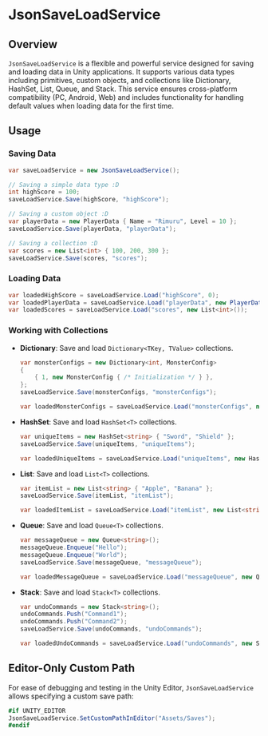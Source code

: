 # JsonSaveLoadService

## Overview
`JsonSaveLoadService` is a flexible and powerful service designed for saving and loading data in Unity applications. It supports various data types including primitives, custom objects, and collections like Dictionary, HashSet, List, Queue, and Stack. This service ensures cross-platform compatibility (PC, Android, Web) and includes functionality for handling default values when loading data for the first time.

## Usage

### Saving Data
```csharp
var saveLoadService = new JsonSaveLoadService();

// Saving a simple data type :D
int highScore = 100;
saveLoadService.Save(highScore, "highScore");

// Saving a custom object :D
var playerData = new PlayerData { Name = "Rimuru", Level = 10 };
saveLoadService.Save(playerData, "playerData");

// Saving a collection :D
var scores = new List<int> { 100, 200, 300 };
saveLoadService.Save(scores, "scores");
```

### Loading Data
```csharp
var loadedHighScore = saveLoadService.Load("highScore", 0);
var loadedPlayerData = saveLoadService.Load("playerData", new PlayerData());
var loadedScores = saveLoadService.Load("scores", new List<int>());
```

### Working with Collections
- **Dictionary**: Save and load `Dictionary<TKey, TValue>` collections.
    ```csharp
    var monsterConfigs = new Dictionary<int, MonsterConfig>
    {
        { 1, new MonsterConfig { /* Initialization */ } },
    };
    saveLoadService.Save(monsterConfigs, "monsterConfigs");

    var loadedMonsterConfigs = saveLoadService.Load("monsterConfigs", new Dictionary<int, MonsterConfig>());
    ```

- **HashSet**: Save and load `HashSet<T>` collections.
    ```csharp
    var uniqueItems = new HashSet<string> { "Sword", "Shield" };
    saveLoadService.Save(uniqueItems, "uniqueItems");

    var loadedUniqueItems = saveLoadService.Load("uniqueItems", new HashSet<string>());
    ```

- **List**: Save and load `List<T>` collections.
    ```csharp
    var itemList = new List<string> { "Apple", "Banana" };
    saveLoadService.Save(itemList, "itemList");

    var loadedItemList = saveLoadService.Load("itemList", new List<string>());
    ```

- **Queue**: Save and load `Queue<T>` collections.
    ```csharp
    var messageQueue = new Queue<string>();
    messageQueue.Enqueue("Hello");
    messageQueue.Enqueue("World");
    saveLoadService.Save(messageQueue, "messageQueue");

    var loadedMessageQueue = saveLoadService.Load("messageQueue", new Queue<string>());
    ```

- **Stack**: Save and load `Stack<T>` collections.
    ```csharp
    var undoCommands = new Stack<string>();
    undoCommands.Push("Command1");
    undoCommands.Push("Command2");
    saveLoadService.Save(undoCommands, "undoCommands");

    var loadedUndoCommands = saveLoadService.Load("undoCommands", new Stack<string>());
    ```

## Editor-Only Custom Path
For ease of debugging and testing in the Unity Editor, `JsonSaveLoadService` allows specifying a custom save path:

```csharp
#if UNITY_EDITOR
JsonSaveLoadService.SetCustomPathInEditor("Assets/Saves");
#endif
```
